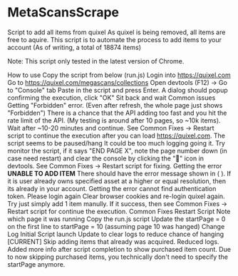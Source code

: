 # MetaScansScrape
Script to add all items from quixel
As quixel is being removed, all items are free to aquire. This script is to automate the process to add items to your account (As of writing, a total of 18874 items)

Note: This script only tested in the latest version of Chrome.

How to use
Copy the script from below (run.js)
Login into https://quixel.com
Go to https://quixel.com/megascans/collections
Open devtools (F12) -> Go to "Console" tab
Paste in the script and press Enter.
A dialog should popup confirming the execution, click "OK"
Sit back and wait
Common issues
Getting "Forbidden" error. (Even after refresh, the whole page just shows "Forbidden")
There is a chance that the API adding too fast and you hit the rate limit of the API. (My testing is around after 10 pages, so ~10k items).
Wait after ~10-20 minutes and continue. See Common Fixes -> Restart script to continue the execution after you can load https://quixel.com.
The script seems to be paused/hang
It could be too much logging going it. Try monitor the script, if it says "END PAGE X", note the page number down (in case need restart) and clear the console by clicking the "🚫" icon in devtools.
See Common Fixes -> Restart script for fixing.
Getting the error **UNABLE TO ADD ITEM**
There should have the error message shown in ( ). If it is user already owns specified asset at a higher or equal resolution, then its already in your account.
Getting the error cannot find authentication token. Please login again
Clear browser cookies and re-login quixel again. Try just simply add 1 item manully. If it success, then see Common Fixes -> Restart script for continue the execution.
Common Fixes
Restart Script
Note which page it was running
Copy the run.js script
Update the startPage = 0 on the first line to startPage = 10 (assuming page 10 was hanged)
Change Log
Initial Script launch
Update to clear logs to reduce chance of hanging
[CURRENT] Skip adding items that already was acquired. Reduced logs. Added more info after script completion to show purchased item count. Due to now skipping purchased items, you technically don't need to specify the startPage anymore.
